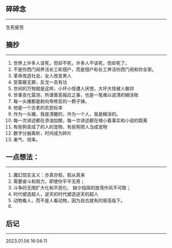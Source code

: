 ## 碎碎念
---

生死疲劳 

## 摘抄
----

1. 世界上许多人该死，但却不死，许多人不该死，但却死了。
2. 不是你西门闹养活长工和佃户，而是佃户和长工养活你西门闹和你全家。
3. 革命改造社会，女人改变男人
4. 受蒙蔽无罪，反戈一击有功
5. 世间的万物就是这样，小坏小怪遭人厌恨，大坏大怪被人敬仰
6. 世事变化莫测，所谓善恶报应之事，也是一笔难以说清的糊涂账
7. 每一头猪都是射向帝修反的一颗子弹。
8. 他是一个古老的农民标本
9. 作为一头猪，我是清醒的，作为一个人，我是糊涂的。
10. 每一次讲述都在添油加醋，每一次讲述都在缩小着事实和小说的距离
11. 有些狗变成了的人的宠物，有些狗把人当成宠物
12. 数字分崩离析，时间成为碎片
13. 勇气、坦率。


## 一点想法：
----

1. 魔幻现实主义：亦真亦假，假从真来
2. 需要奋斗和努力，即使你平平无奇；
3. 斗争的无限扩大化和平民化、 缺少指挥的放荡作风不可取；
4. 时代塑造超人，逆天的时代塑造逆天的超人
5. 动物看人，而不是人看动物，因为自古就有的居高临下。
6. 


## 后记
---

2023.01.06 16:04:11